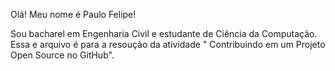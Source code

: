 Olá! Meu nome é Paulo Felipe!

  Sou bacharel em Engenharia Civil e estudante de Ciência da Computação. Essa e arquivo é para a resoução da atividade "
Contribuindo em um Projeto Open Source no GitHub".
